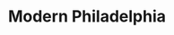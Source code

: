 ---
pid: ch673
title: Modern Philadelphia
location_transcription: One on every block
coordinates: "[-75.164098508321, 39.952864143441]"
zipcode: '19020'
gen_neighborhood: 
neighborhood: 
outside_phl: 'Bensalem PA '
age: '18'
age_range: 13-19
instagram: 
image_file_name: ch_673.jpg
proposal_transcription: 
topic: 
topic_summary: '0'
type: Other No Form
keywords_other: modern philadelphia
credit: 
image_labels: 
twitter: 
facebook: 
permalink: "/monuments/ch673/"
layout: item-page
---